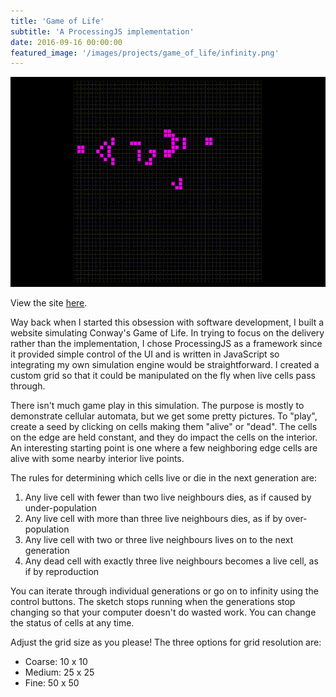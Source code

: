 ```yaml
---
title: 'Game of Life'
subtitle: 'A ProcessingJS implementation'
date: 2016-09-16 00:00:00
featured_image: '/images/projects/game_of_life/infinity.png'
---
```


![](/images/projects/game_of_life/demo.gif)

View the site [here](http://www.rafmudaf.com/projects/LifeJS/index.html).

Way back when I started this obsession with software development,
I built a website simulating Conway's Game of Life. In
trying to focus on the delivery rather than the implementation, I chose
ProcessingJS as a framework since it provided simple control of the UI
and is written in JavaScript so integrating my own simulation engine would
be straightforward. I created a custom grid so that it could be manipulated
on the fly when live cells pass through.

There isn't much game play in this simulation. The purpose is mostly
to demonstrate cellular automata, but we get some pretty
pictures. To "play", create a seed by clicking on cells making them
"alive" or "dead". The cells on the edge are held constant, and they
do impact the cells on the interior. An interesting starting point
is one where a few neighboring edge cells are alive with some nearby
interior live points.

The rules for determining which cells live or die in the next generation are:

1. Any live cell with fewer than two live neighbours dies, as if caused by
   under-population
2. Any live cell with more than three live neighbours dies, as if by
   over-population
3. Any live cell with two or three live neighbours lives on to the next
   generation
4. Any dead cell with exactly three live neighbours becomes a live cell, as
   if by reproduction

You can iterate through individual generations or go on to infinity
using the control buttons. The sketch stops running when the generations stop
changing so that your computer doesn't do wasted work. You can change
the status of cells at any time.

Adjust the grid size as you please! The three options for grid resolution
are:

- Coarse: 10 x 10
- Medium: 25 x 25
- Fine: 50 x 50
